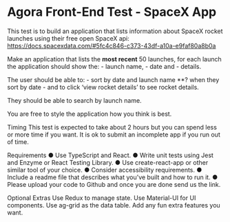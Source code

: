 # Agora Front-End Test - SpaceX App

This test is to build an application that lists information about SpaceX rocket launches using
their free open SpaceX api: https://docs.spacexdata.com/#5fc4c846-c373-43df-a10a-e9faf80a8b0a

Make an application that lists the **most recent** 50 launches, 
for each launch the application should show the:
    - launch name,
    - date and 
    - details. 

The user should be able to: 
    - sort by date and launch name **? when they sort by date 
    - and to click ‘view rocket details’ to see rocket details. 

They should be able to search by launch name.
  
You are free to style the application how you think is best.

Timing
    This test is expected to take about 2 hours but you can spend less or more time if you want.
    It is ok to submit an incomplete app if you run out of time.

Requirements
    ● Use TypeScript and React.
    ● Write unit tests using Jest and Enzyme or React Testing Library.
    ● Use create-react-app or other similar tool of your choice.
    ● Consider accessibility requirements.
    ● Include a readme file that describes what you've built and how to run it.
    ● Please upload your code to Github and once you are done send us the link.

Optional Extras
    Use Redux to manage state.
    Use Material-UI for UI components.
    Use ag-grid as the data table.
    Add any fun extra features you want.